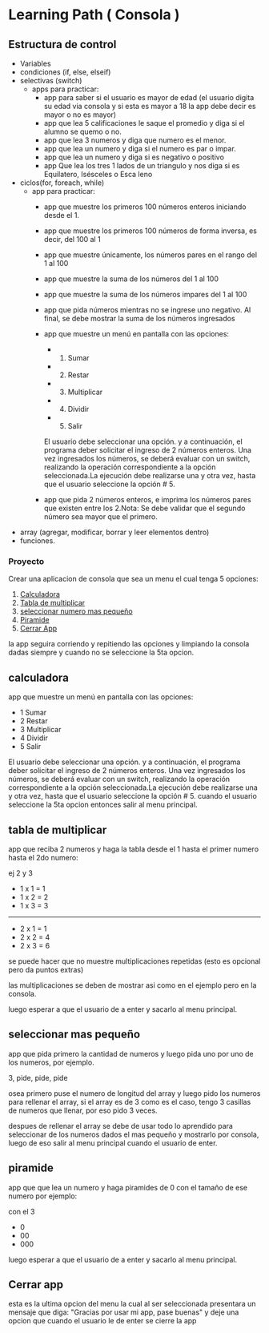 # Learning Path ( Consola )

## Estructura de control
- Variables
- condiciones (if, else, elseif)
- selectivas (switch)
  - apps para practicar:
    - app para saber si el usuario es mayor de edad (el usuario digita su edad via consola y si esta es mayor a 18 la app debe decir es mayor o no es mayor)
    - app que lea 5 calificaciones le saque el promedio y diga si el alumno se quemo o no.
    - app que lea 3 numeros y diga que numero es el menor.
    - app que lea un numero y diga si el numero es par o impar.
    - app que lea un numero y diga si es negativo o positivo
    - app Que lea los tres 1 lados de un triangulo y nos diga si es Equilatero,
Isésceles o Esca leno
- ciclos(for, foreach, while)
  - app para practicar:
    - app que muestre los primeros 100 números enteros iniciando desde el 1.
    - app que muestre los primeros 100 números de forma inversa, es decir, del 100 al 1
    - app que muestre únicamente, los números pares en el rango del 1 al 100
    - app que muestre la suma de los números del 1 al 100
    - app que muestre la suma de los números impares del 1 al 100
    - app que pida números mientras no se ingrese uno negativo. Al final, se debe mostrar la suma de los números ingresados
    - app que muestre un menú en pantalla con las opciones:
      - 1) Sumar
      - 2) Restar
      - 3) Multiplicar
      - 4) Dividir
      - 5) Salir
      
      El usuario debe seleccionar una opción. y a continuación, el programa deber solicitar el ingreso de 2 números enteros. Una vez ingresados los números, se deberá evaluar con un switch, realizando la operación correspondiente a la opción seleccionada.La ejecución debe realizarse una y otra vez, hasta que el usuario seleccione la opción # 5.
    - app que pida 2 números enteros, e imprima los números pares que existen entre los 2.Nota: Se debe validar que el segundo número sea mayor que el primero.
- array (agregar, modificar, borrar y leer elementos dentro)
- funciones.

 ### Proyecto 
 Crear una aplicacion de consola que sea un menu el cual tenga 5 opciones:

1. [Calculadora](#calculadora)
2. [Tabla de multiplicar](#tabla-de-multiplicar)
3. [seleccionar numero mas pequeño](#seleccionar-mas-pequeño)
4. [Piramide](#piramide)
5. [Cerrar App](#cerrar-app)

 la app seguira corriendo y repitiendo las opciones y limpiando la consola dadas siempre y cuando no se seleccione la 5ta opcion.

## calculadora 
app que muestre un menú en pantalla con las opciones:
- 1 Sumar
- 2 Restar
- 3 Multiplicar
- 4 Dividir
- 5 Salir

El usuario debe seleccionar una opción. y a continuación, el programa deber solicitar el ingreso de 2 números enteros. Una vez ingresados los números, se deberá evaluar con un switch, realizando la operación correspondiente a la opción seleccionada.La ejecución debe realizarse una y otra vez, hasta que el usuario seleccione la opción # 5. cuando el usuario seleccione la 5ta opcion entonces salir al menu principal.


## tabla de multiplicar 

app que reciba 2 numeros y haga la tabla desde el 1 hasta el primer numero hasta el 2do numero:

ej  2 y 3


- 1 x 1 = 1
- 1 x 2 = 2
- 1 x 3 = 3
---
- 2 x 1 = 1
- 2 x 2 = 4 
- 2 x 3 = 6

se puede hacer que no muestre multiplicaciones repetidas (esto es opcional pero da puntos extras)

las multiplicaciones se deben de mostrar asi como en el ejemplo pero en la consola.

luego esperar a que el usuario de a enter y sacarlo al menu principal.


## seleccionar mas pequeño 

app que pida primero la cantidad de numeros y luego pida uno por uno de los numeros, por ejemplo. 

3, pide, pide, pide

osea primero puse el numero de longitud del array y luego pido los numeros para rellenar el array, si el array es de 3 como es el caso, tengo 3 casillas de numeros que llenar, por eso pido 3 veces.

despues de rellenar el array se debe de usar todo lo aprendido para seleccionar de los numeros dados el mas pequeño y mostrarlo por consola, luego de eso salir al menu principal cuando el usuario de enter.


## piramide 

app que que lea un numero y haga piramides de 0 con el tamaño de ese numero por ejemplo:

con el 3

- 0
- 00
- 000

luego esperar a que el usuario de a enter y sacarlo al menu principal.

## Cerrar app 

esta es la ultima opcion del menu la cual al ser seleccionada presentara un mensaje que diga:
 "Gracias por usar mi app, pase buenas" y deje una opcion que cuando el usuario le de enter se cierre la app 





